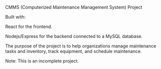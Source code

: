 CMMS (Computerized Maintenance Management System) Project

Built with:

React for the frontend.

Nodejs/Express for the backend connected to a MySQL database.

The purpose of the project is to help organizations manage maintenance tasks and inventory, track equipment, and schedule maintenance.

Note: This is an incomplete project.

